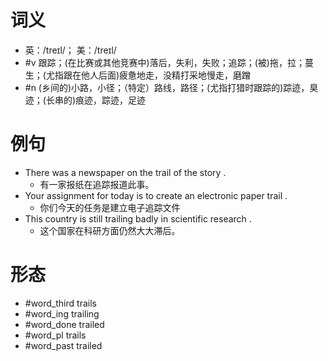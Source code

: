 # 词义
- 英：/treɪl/； 美：/treɪl/
- #v 跟踪；(在比赛或其他竞赛中)落后，失利，失败；追踪；(被)拖，拉；蔓生；(尤指跟在他人后面)疲惫地走，没精打采地慢走，磨蹭
- #n (乡间的)小路，小径；（特定）路线，路径；(尤指打猎时跟踪的)踪迹，臭迹；(长串的)痕迹，踪迹，足迹
# 例句
- There was a newspaper on the trail of the story .
	- 有一家报纸在追踪报道此事。
- Your assignment for today is to create an electronic paper trail .
	- 你们今天的任务是建立电子追踪文件
- This country is still trailing badly in scientific research .
	- 这个国家在科研方面仍然大大滞后。
# 形态
- #word_third trails
- #word_ing trailing
- #word_done trailed
- #word_pl trails
- #word_past trailed
